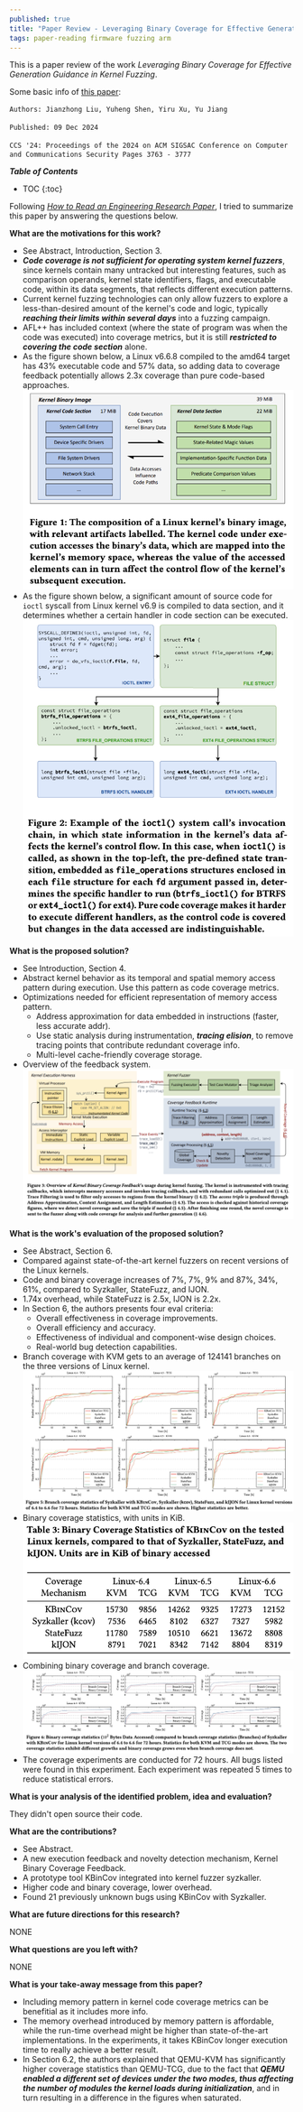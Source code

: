 ```yaml
---
published: true
title: "Paper Review - Leveraging Binary Coverage for Effective Generation Guidance in Kernel Fuzzing"
tags: paper-reading firmware fuzzing arm 
---
```


This is a paper review of the work *Leveraging Binary Coverage for Effective Generation Guidance in Kernel Fuzzing*. 

Some basic info of [this paper](https://dl.acm.org/doi/10.1145/3658644.3690232):

```
Authors: Jianzhong Liu, Yuheng Shen, Yiru Xu, Yu Jiang

Published: 09 Dec 2024

CCS '24: Proceedings of the 2024 on ACM SIGSAC Conference on Computer and Communications Security Pages 3763 - 3777

```

***Table of Contents***
* TOC
{:toc}

Following [*How to Read an Engineering Research Paper*](https://cseweb.ucsd.edu/~wgg/CSE210/howtoread.html), I tried to summarize this paper by answering the questions below.

**What are the motivations for this work?** 

* See Abstract, Introduction, Section 3.
* ***Code coverage is not sufficient for operating system kernel fuzzers***, since kernels contain many untracked but interesting features, such as comparison operands, kernel state identifiers, flags, and executable code, within its data segments, that reflects different execution patterns.
* Current kernel fuzzing technologies can only allow fuzzers to explore a less-than-desired amount of the kernel's code and logic, typically ***reaching their limits within several days*** into a fuzzing campaign.
* AFL++ has included context (where the state of program was when the code was executed) into coverage metrics, but it is still ***restricted to covering the code section*** alone.
* As the figure shown below, a Linux v6.6.8 compiled to the amd64 target has 43% executable code and 57% data, so adding data to coverage feedback potentially allows 2.3x coverage than pure code-based approaches.
![kernel image binary](/images/posts/kbincov/binary.png)
* As the figure shown below, a significant amount of source code for ```ioctl``` syscall from Linux kernel v6.9 is compiled to data section, and it determines whether a certain handler in code section can be executed.
![code](/images/posts/kbincov/ioctl.png)


**What is the proposed solution?**

* See Introduction, Section 4.
* Abstract kernel behavior as its temporal and spatial memory access pattern during execution. Use this pattern as code coverage metrics.
* Optimizations needed for efficient representation of memory access pattern.
    * Address approximation for data embedded in instructions (faster, less accurate addr).
    * Use static analysis during instrumentation, ***tracing elision***, to remove tracing points that contribute redundant coverage info.
    * Multi-level cache-friendly coverage storage.
* Overview of the feedback system.
![overview](/images/posts/kbincov/overview.png)

**What is the work's evaluation of the proposed solution?**

* See Abstract, Section 6.
* Compared against state-of-the-art kernel fuzzers on recent versions of the Linux kernels. 
* Code and binary coverage increases of 7%, 7%, 9% and 87%, 34%, 61%, compared to Syzkaller, StateFuzz, and IJON.
* 1.74x overhead, while StateFuzz is 2.5x, IJON is 2.2x.
* In Section 6, the authors presents four eval criteria:
    * Overall effectiveness in coverage improvements.
    * Overall efficiency and accuracy.
    * Effectiveness of individual and component-wise design choices.
    * Real-world bug detection capabilities.
* Branch coverage with KVM gets to an average of 124141 branches on the three versions of Linux kernel.
![branchcov](/images/posts/kbincov/branchcov.png)
* Binary coverage statistics, with units in KiB.
![bincov](/images/posts/kbincov/bincov.png)
* Combining binary coverage and branch coverage.
![branchbincov](/images/posts/kbincov/branchbincov.png)
* The coverage experiments are conducted for 72 hours. All bugs listed were found in this experiment. Each experiment was repeated 5 times to reduce statistical errors. 

**What is your analysis of the identified problem, idea and evaluation?**

They didn't open source their code.

**What are the contributions?**
* See Abstract.
* A new execution feedback and novelty detection mechanism, Kernel Binary Coverage Feedback.
* A prototype tool KBinCov integrated into kernel fuzzer syzkaller. 
* Higher code and binary coverage, lower overhead.
* Found 21 previously unknown bugs using KBinCov with Syzkaller.

**What are future directions for this research?**

NONE

**What questions are you left with?**

NONE

**What is your take-away message from this paper?**

* Including memory pattern in kernel code coverage metrics can be benefitial as it includes more info. 
* The memory overhead introduced by memory pattern is affordable, while the run-time overhead might be higher than state-of-the-art implementations. In the experiments, it takes KBinCov longer execution time to really achieve a better result.
* In Section 6.2, the authors explained that QEMU-KVM has significantly higher coverage statistics than QEMU-TCG, due to the fact that ***QEMU enabled a different set of devices under the two modes, thus affecting the number of modules the kernel loads during initialization***, and in turn resulting in a difference in the figures when saturated.